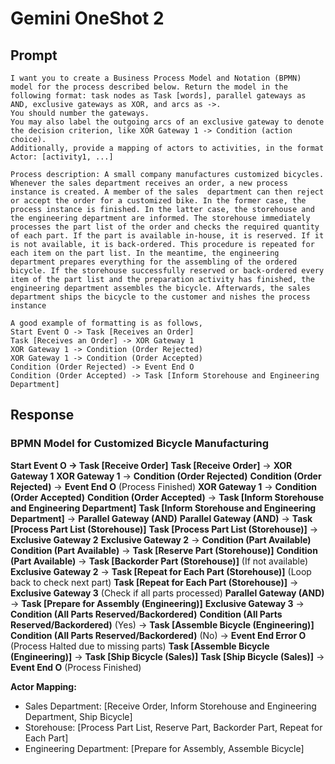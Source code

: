 # Gemini OneShot 2

## Prompt 

    I want you to create a Business Process Model and Notation (BPMN) model for the process described below. Return the model in the following format: task nodes as Task [words], parallel gateways as AND, exclusive gateways as XOR, and arcs as ->.
    You should number the gateways. 
    You may also label the outgoing arcs of an exclusive gateway to denote the decision criterion, like XOR Gateway 1 -> Condition (action choice). 
    Additionally, provide a mapping of actors to activities, in the format Actor: [activity1, ...]

    Process description: A small company manufactures customized bicycles. Whenever the sales department receives an order, a new process instance is created. A member of the sales  department can then reject or accept the order for a customized bike. In the former case, the process instance is finished. In the latter case, the storehouse and the engineering department are informed. The storehouse immediately processes the part list of the order and checks the required quantity of each part. If the part is available in-house, it is reserved. If it is not available, it is back-ordered. This procedure is repeated for each item on the part list. In the meantime, the engineering department prepares everything for the assembling of the ordered bicycle. If the storehouse successfully reserved or back-ordered every item of the part list and the preparation activity has finished, the engineering department assembles the bicycle. Afterwards, the sales department ships the bicycle to the customer and nishes the process instance

    A good example of formatting is as follows,
    Start Event O -> Task [Receives an Order]
    Task [Receives an Order] -> XOR Gateway 1
    XOR Gateway 1 -> Condition (Order Rejected)
    XOR Gateway 1 -> Condition (Order Accepted)
    Condition (Order Rejected) -> Event End O
    Condition (Order Accepted) -> Task [Inform Storehouse and Engineering Department]



## Response

### BPMN Model for Customized Bicycle Manufacturing

**Start Event O -> Task [Receive Order]**
**Task [Receive Order]** -> **XOR Gateway 1**
**XOR Gateway 1** -> **Condition (Order Rejected)**
**Condition (Order Rejected)** -> **Event End O** (Process Finished)
**XOR Gateway 1** -> **Condition (Order Accepted)**
**Condition (Order Accepted)** -> **Task [Inform Storehouse and Engineering Department]**
**Task [Inform Storehouse and Engineering Department]** -> **Parallel Gateway (AND)**
**Parallel Gateway (AND)** -> **Task [Process Part List (Storehouse)]**
**Task [Process Part List (Storehouse)]** -> **Exclusive Gateway 2**
**Exclusive Gateway 2** -> **Condition (Part Available)**
**Condition (Part Available)** -> **Task [Reserve Part (Storehouse)]**
**Condition (Part Available)** -> **Task [Backorder Part (Storehouse)]** (If not available)
**Exclusive Gateway 2** -> **Task [Repeat for Each Part (Storehouse)]** (Loop back to check next part)
**Task [Repeat for Each Part (Storehouse)]** -> **Exclusive Gateway 3** (Check if all parts processed)
**Parallel Gateway (AND)** -> **Task [Prepare for Assembly (Engineering)]**
**Exclusive Gateway 3** -> **Condition (All Parts Reserved/Backordered)**
**Condition (All Parts Reserved/Backordered)** (Yes) -> **Task [Assemble Bicycle (Engineering)]**
**Condition (All Parts Reserved/Backordered)** (No) -> **Event End Error O** (Process Halted due to missing parts)
**Task [Assemble Bicycle (Engineering)]** -> **Task [Ship Bicycle (Sales)]**
**Task [Ship Bicycle (Sales)]** -> **Event End O** (Process Finished)

**Actor Mapping:**

* Sales Department: [Receive Order, Inform Storehouse and Engineering Department, Ship Bicycle]
* Storehouse: [Process Part List, Reserve Part, Backorder Part, Repeat for Each Part]
* Engineering Department: [Prepare for Assembly, Assemble Bicycle]
